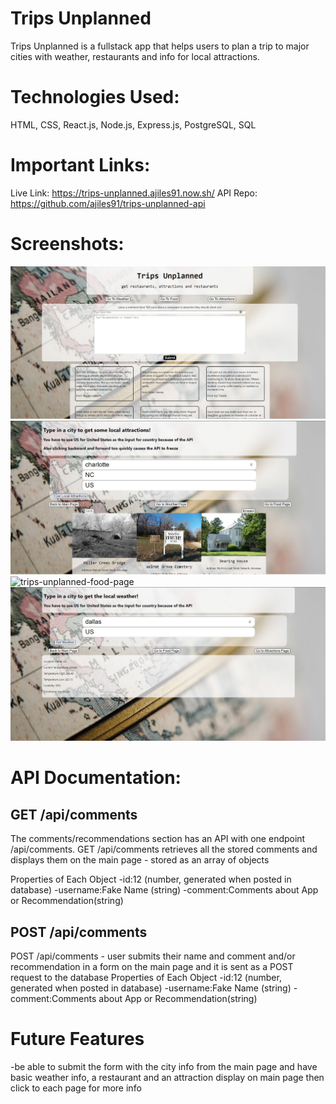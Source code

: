 # Trips Unplanned
Trips Unplanned is a fullstack app that helps users to plan a trip to major cities with weather, restaurants and info for local attractions.

# Technologies Used:
HTML, CSS, React.js, Node.js, Express.js, PostgreSQL, SQL

# Important Links:
Live Link: https://trips-unplanned.ajiles91.now.sh/
API Repo: https://github.com/ajiles91/trips-unplanned-api

# Screenshots:
![trips-unplanned-main-page](screenshots/trips-unplanned-main-page.jpg)
![trips-unplanned-attractions-page](screenshots/trips-unplanned-attractions-page.jpg)
![trips-unplanned-food-page](screenshots/trips-unplanned-food-page.jpg)
![trips-unplanned-weather-page](screenshots/trips-unplanned-weather-page.jpg)

# API Documentation:

## GET /api/comments
The comments/recommendations section has an API with one endpoint /api/comments.  GET /api/comments retrieves all the stored comments and displays them on the main page - stored as an array of objects

Properties of Each Object
-id:12 (number, generated when posted in database)
-username:Fake Name (string)
-comment:Comments about App or Recommendation(string)
## POST /api/comments
POST /api/comments - user submits their name and comment and/or recommendation in a form on the main page and it is sent as a POST request to the database
Properties of Each Object
-id:12 (number, generated when posted in database)
-username:Fake Name (string)
-comment:Comments about App or Recommendation(string)

# Future Features
-be able to submit the form with the city info from the main page and have basic weather info, a restaurant and an attraction display on main page then click to each page for more info
